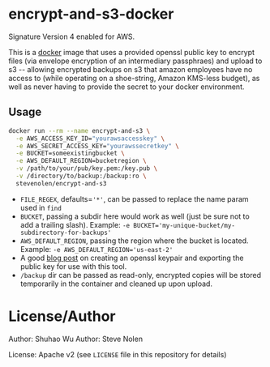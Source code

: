 # encrypt-and-s3-docker 
Signature Version 4 enabled for AWS. 

This is a [docker](https://www.docker.io) image that uses a provided openssl public key to encrypt files (via envelope encryption of an intermediary passphraes) and upload to s3 -- allowing encrypted backups on s3 that amazon employees have no access to (while operating on a shoe-string, Amazon KMS-less budget), as well as never having to provide the secret to your docker environment.

## Usage

```bash
docker run --rm --name encrypt-and-s3 \
  -e AWS_ACCESS_KEY_ID="yourawsaccesskey" \
  -e AWS_SECRET_ACCESS_KEY="yourawssecretkey" \
  -e BUCKET=someexistingbucket \
  -e AWS_DEFAULT_REGION=bucketregion \
  -v /path/to/your/pub/key.pem:/key.pub \
  -v /directory/to/backup:/backup:ro \
  stevenolen/encrypt-and-s3
```

  * `FILE_REGEX`, defaults=`'*'`, can be passed to replace the name param used in `find`
  * `BUCKET`, passing a subdir here would work as well (just be sure not to add a trailing slash). Example: `-e BUCKET='my-unique-bucket/my-subdirectory-for-backups'`
  * `AWS_DEFAULT_REGION`, passing the region where the bucket is located. Example: `-e AWS_DEFAULT_REGION='us-east-2'`
  * A good [blog post](https://rietta.com/blog/2012/01/27/openssl-generating-rsa-key-from-command/) on creating an openssl keypair and exporting the public key for use with this tool.
  * `/backup` dir can be passed as read-only, encrypted copies will be stored temporarily in the container and cleaned up upon upload.

# License/Author

Author: Shuhao Wu
Author: Steve Nolen

License: Apache v2 (see `LICENSE` file in this repository for details)
